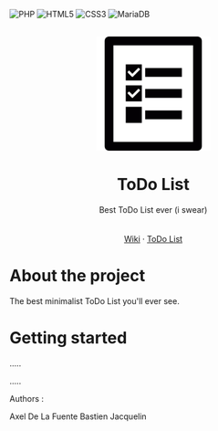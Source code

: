 ![PHP](https://img.shields.io/badge/php-%23777BB4.svg?style=for-the-badge&logo=php&logoColor=white) ![HTML5](https://img.shields.io/badge/html5-%23E34F26.svg?style=for-the-badge&logo=html5&logoColor=white) ![CSS3](https://img.shields.io/badge/css3-%231572B6.svg?style=for-the-badge&logo=css3&logoColor=white) ![MariaDB](https://img.shields.io/badge/MariaDB-003545?style=for-the-badge&logo=mariadb&logoColor=white)

<br />
<div align="center">
    <img src="./ressources/images/favicon.png" alt="Logo" width="200" height="200">
  </a>

  <h1 align="center">ToDo List</h1>

  <p align="center">
Best ToDo List ever (i swear)
    <br />
    <br />
    <br />
    <a href="https://codefirst.iut.uca.fr/git/PHPull/ToDoList/wiki/">Wiki</a>
    ·
    <a href="https://codefirst.iut.uca.fr/containers/todo_list-axelde_la_fuente/">ToDo List</a>

  </p>
</div>

About the project
===

The best minimalist ToDo List you'll ever see.

Getting started
===

.....


.....

Authors :

Axel De La Fuente
Bastien Jacquelin

